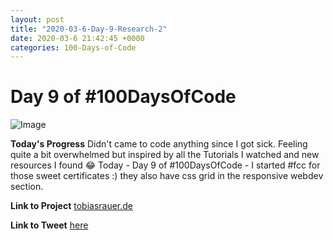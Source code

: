 ```yaml
---
layout: post
title: "2020-03-6-Day-9-Research-2"
date: 2020-03-6 21:42:45 +0000
categories: 100-Days-of-Code
---
```


# Day 9 of #100DaysOfCode
![Image](https://tobiasrauer.de/images/portfolio/portfolio-02.jpg)
<br/>

**Today's Progress**
Didn't came to code anything since I got sick. Feeling quite a bit overwhelmed but inspired by all the Tutorials I watched and new resources I found 😂
Today - Day 9 of #100DaysOfCode  - I started #fcc for those sweet certificates :)
they also have css grid in the responsive webdev section. 
<br/>

**Link to Project**
[tobiasrauer.de](https://tobiasrauer.de)
<br/>

**Link to Tweet**
[here](https://twitter.com/prototowb/status/1236047671158284295)

